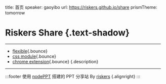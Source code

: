 title: 首页
speaker: gaoyibo
url: https://riskers.github.io/share
prismTheme: tomorrow

<slide class="bg-black-blue aligncenter" image="https://images.unsplash.com/photo-1519999482648-25049ddd37b1?ixlib=rb-1.2.1&ixid=eyJhcHBfaWQiOjEyMDd9&auto=format&fit=crop&w=1526&q=80 .dark">

#  Riskers Share {.text-shadow}
---

- [flexible](https://riskers.github.io/share/flexible){.bounce}
- [css module](https://riskers.github.io/share/css_modules){.bounce}
- [chrome extension](https://riskers.github.io/share/chrome_extension){.bounce}
{.description}

---

:::footer
使用 [nodePPT](https://github.com/ksky521/nodeppt) 搭建的 PPT 分享站 By [riskers](https://github.com/riskers) {.alignright}
:::